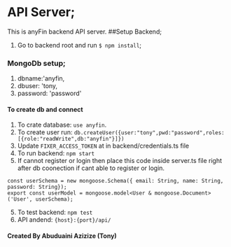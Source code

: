 # API Server;
This is anyFin backend API server.
##Setup Backend;

1. Go to backend root and run
`$ npm install`;

### MongoDb setup;
1. dbname:'anyfin,
2. dbuser: 'tony,
3. password: 'password'
#### To create db and connect

1. To crate database: `use anyfin`.
2. To create user run: ```db.createUser({user:"tony",pwd:"password",roles:[{role:"readWrite",db:"anyfin"}]})```
3. Update `FIXER_ACCESS_TOKEN` at in backend/credentials.ts file
4. To run backend: `npm start`
5. If cannot register or login then place this code inside server.ts file right after db coonection if cant able to 
register or login. 
```
const userSchema = new mongoose.Schema({ email: String, name: String, password: String});                        
export const userModel = mongoose.model<User & mongoose.Document>('User', userSchema);
```
5. To test backend: `npm test`
6. API andend: `{host}:{port}/api/`

#### Created By Abuduaini Azizize (Tony)
